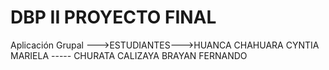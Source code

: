 # DBP II PROYECTO FINAL
 Aplicación Grupal --->ESTUDIANTES--->HUANCA CHAHUARA CYNTIA MARIELA   ----- CHURATA CALIZAYA BRAYAN FERNANDO
